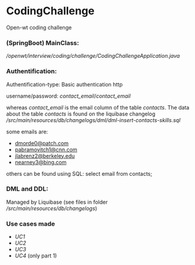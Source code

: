 # CodingChallenge
Open-wt coding challenge

###  (SpringBoot) MainClass:

*/openwt/interview/coding/challenge/CodingChallengeApplication.java*

### Authentification: 
Authentification-type: Basic authentication http

username/password: *contact_email*/*contact_email*

whereas *contact_email* is the email column of the table *contacts*. The data about the table *contacts* is found on the liquibase changelog
*/src/main/resources/db/changelogs/dml/dml-insert-contacts-skills.sql*

some emails are: 
* dmorde0@patch.com
* pabramovitch1@cnn.com
* jlabrenz2@berkeley.edu
* nearney3@bing.com

others can be found using SQL: select email from contacts;

### DML and DDL:

Managed by Liquibase (see files in folder */src/main/resources/db/changelogs*)

### Use cases made

* _UC1_ 
* _UC2_
* _UC3_
* _UC4_ (only part 1)

